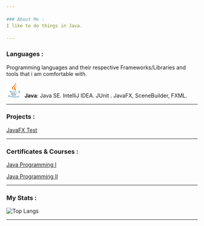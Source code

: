 ```yaml
---

### About Me :
I like to do things in Java.

---
```


### Languages :
Programming languages and their respective Frameworks/Libraries and tools that i am comfortable with.
<div>
  <img src="https://github.com/JeremiasArian/Images/blob/main/java-14-logo-1533676477.png" title="Java" alt="Java" width="40" height="40"/>&nbsp; <strong>Java</strong>: Java SE. IntelliJ IDEA. JUnit . JavaFX, SceneBuilder, FXML.
<div>

---

### Projects :

<p><a title="JavaFX Test" href="https://github.com/JeremiasArian/javafx-test" target="_blank">JavaFX Test</a></p>

---

### Certificates & Courses :
<div>
  <p><a title="Java Programming I &middot; University of Helsinki" href="https://certificates.mooc.fi/validate/anwzi52aizc">Java Programming I</a></p>
  <p><a title="Java Programming II &middot; University of Helsinki" href="https://certificates.mooc.fi/validate/ga18hrv837s">Java Programming II</a></p>
</div>

---

### My Stats :

![Top Langs](https://github-readme-stats.vercel.app/api/top-langs/?username=JeremiasArian&layout=compact&hide_border=true&theme=transparent)

---
